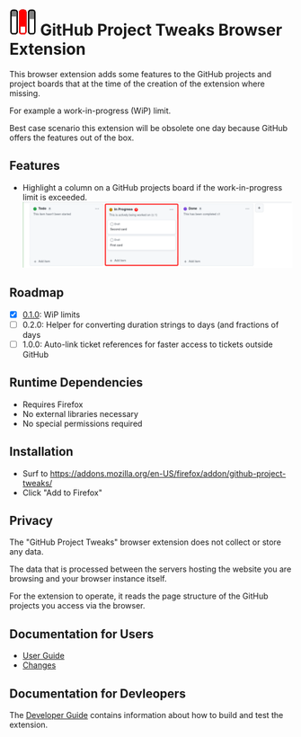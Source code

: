 # ![Extension icon](icon_48.png) GitHub Project Tweaks Browser Extension

This browser extension adds some features to the GitHub projects and project boards that at the time of the creation of the extension where missing.

For example a work-in-progress (WiP) limit.

Best case scenario this extension will be obsolete one day because GitHub offers the features out of the box.

## Features

* Highlight a column on a GitHub projects board if the work-in-progress limit is exceeded.
   ![WiP Limit Exceeded](doc/developer_guide/wip-limit_exceeded.png)

## Roadmap

- [x] [0.1.0](doc/changes/changes_0.1.0.md): WiP limits
- [ ] 0.2.0: Helper for converting duration strings to days (and fractions of days
- [ ] 1.0.0: Auto-link ticket references for faster access to tickets outside GitHub

## Runtime Dependencies

* Requires Firefox
* No external libraries necessary
* No special permissions required

## Installation

* Surf to https://addons.mozilla.org/en-US/firefox/addon/github-project-tweaks/
* Click "Add to Firefox"

## Privacy

The "GitHub Project Tweaks" browser extension does not collect or store any data.

The data that is processed between the servers hosting the website you are browsing and your browser instance itself.

For the extension to operate, it reads the page structure of the GitHub projects you access via the browser.

## Documentation for Users

* [User Guide](doc/user_guide/user_guide.md)
* [Changes](doc/changes/changelog.md)

## Documentation for Devleopers

The [Developer Guide](doc/developer_guide/developer_guide.md) contains information about how to build and test the extension.

